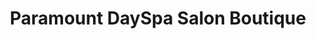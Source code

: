 ---
title: "Paramount DaySpa Salon Boutique"
url: /saskatoon/paramount-dayspa-salon-boutique/
shop: Kosmetik
---